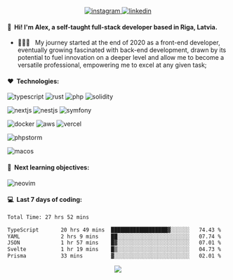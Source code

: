 <p align="center">
    <a href="https://instagram.com/kucenko.life" target="_blank">
        <img src="https://img.shields.io/badge/Instagram-bc2a8d?style=flat-square&logo=Instagram&logoColor=white" alt="instagram">
    </a>
    <a href="https://www.linkedin.com/in/aleksejs-kucenko-b2b605143/" target="_blank">
        <img src="https://img.shields.io/badge/Linkedin-0077b5?style=flat-square&logo=linkedin&logoColor=white" alt="linkedin">
    </a>
</p>

#### 👋 &nbsp;Hi! I'm Alex, a self-taught full-stack developer based in Riga, Latvia.

- 👨🏼‍💻 &nbsp; My journey started at the end of 2020 as a front-end developer, eventually growing fascinated with back-end development, drawn by its potential to fuel innovation on a deeper level and allow me to become a versatile professional, empowering me to excel at any given task;
  
#### ❤️ &nbsp;Technologies:
<p>
  <img src="https://img.shields.io/badge/TypeScript-3178c6?style=flat-square&logo=typescript&logoColor=white" alt="typescript">
  <img src="https://img.shields.io/badge/Rust-CE422B?style=flat-square&logo=rust&logoColor=white" alt="rust">
  <img src="https://img.shields.io/badge/PHP-8993be?style=flat-square&logo=php&logoColor=white" alt="php">
  <img src="https://img.shields.io/badge/Solidity-%23363636.svg?style=flat-square&logo=solidity&logoColor=white" alt="solidity">
</p>
<p>
  <img src="https://img.shields.io/badge/Next.js-000?style=flat-square&logo=next.js&logoColor=white" alt="nextjs">
  <img src="https://img.shields.io/badge/NestJS-E0234E?style=flat-square&logo=nestjs&logoColor=white" alt="nestjs">
  <img src="https://img.shields.io/badge/Symfony-000?style=flat-square&logo=symfony&logoColor=white" alt="symfony">
</p>
<p>
  <img src="https://img.shields.io/badge/Docker-0db7ed?style=flat-square&logo=docker&logoColor=white" alt="docker">
  <img src="https://img.shields.io/badge/AWS-ff9900?style=flat-square&logo=amazon-aws&logoColor=white" alt="aws">
  <img src="https://img.shields.io/badge/Vercel-%23000000.svg?style=flat-square&logo=vercel&logoColor=white" alt="vercel">
</p>
<p>
  <img src="https://img.shields.io/badge/PhpStorm-6B57FF?style=flat-square&logo=phpstorm&logoColor=white" alt="phpstorm">
</p>
<p>
  <img src="https://img.shields.io/badge/macOS-%23000000.svg?style=flat-square&logo=apple&logoColor=white" alt="macos">
</p>

#### 🧐&nbsp; Next learning objectives:
<p>
  <img src="https://img.shields.io/badge/Vim-005D04?&style=flat-square&logo=vim&logoColor=white" alt="neovim">
</p>

#### 💻 &nbsp;Last 7 days of coding:

<!--START_SECTION:waka-->

```txt
Total Time: 27 hrs 52 mins

TypeScript       20 hrs 49 mins  ██████████████████▓░░░░░░   74.43 %
YAML             2 hrs 9 mins    ██░░░░░░░░░░░░░░░░░░░░░░░   07.74 %
JSON             1 hr 57 mins    █▓░░░░░░░░░░░░░░░░░░░░░░░   07.01 %
Svelte           1 hr 19 mins    █▒░░░░░░░░░░░░░░░░░░░░░░░   04.73 %
Prisma           33 mins         ▓░░░░░░░░░░░░░░░░░░░░░░░░   02.01 %
```

<!--END_SECTION:waka-->
<p align="center">
  <img src="https://wakatime.com/badge/user/79465dba-0200-4e69-a147-ed7ca5cf1957.svg"/>
</p>
